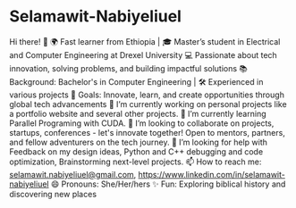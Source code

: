 # Selamawit-Nabiyeliuel
Hi there! 👋
🌍 Fast learner from Ethiopia | 🎓 Master’s student in Electrical and Computer Engineering at Drexel University
💻 Passionate about tech innovation, solving problems, and building impactful solutions
📚 Background: Bachelor's in Computer Engineering | 🛠️ Experienced in various projects
🎯 Goals: Innovate, learn, and create opportunities through global tech advancements
🔭 I’m currently working on personal projects like a portfolio website and several other projects.
🌱 I’m currently learning Parallel Programing with CUDA.
👯 I’m looking to collaborate on projects, startups, conferences - let's innovate together! Open to mentors, partners, and fellow adventurers on the tech journey.
🤔 I’m looking for help with Feedback on my design ideas, Python and C++ debugging and code optimization, Brainstorming next-level projects.
📫 How to reach me: selamawit.nabiyeliuel@gmail.com, https://www.linkedin.com/in/selamawit-nabiyeliuel
😄 Pronouns: She/Her/hers
✨ Fun: Exploring biblical history and discovering new places
